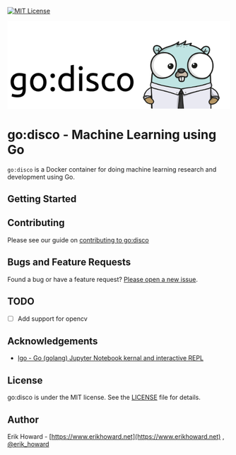 [![MIT License](https://img.shields.io/github/license/mashape/apistatus.svg)](LICENSE.md)


![alt tag](godisco-logo.png)

# go:disco - Machine Learning using Go

`go:disco` is a Docker container for doing machine learning research and development using Go.

## Getting Started

## Contributing

Please see our guide on [contributing to go:disco](CONTRIBUTING.md)

## Bugs and Feature Requests

Found a bug or have a feature request? [Please open a new issue](https://github.com/erikhoward/go-disco/issues/new).

## TODO

- [ ] Add support for opencv

## Acknowledgements

* [lgo - Go (golang) Jupyter Notebook kernal and interactive REPL](https://github.com/yunabe/lgo)

## License

go:disco is under the MIT license. See the [LICENSE](LICENSE.md) file for details.

## Author
Erik Howard - [https://www.erikhoward.net](https://www.erikhoward.net)
, [@erik_howard](http://twitter.com/erik_howard)